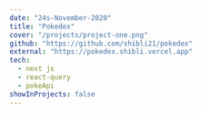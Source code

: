 ```yaml
---
date: "24s-November-2020"
title: "Pokedex"
cover: "/projects/project-one.png"
github: "https://github.com/shibli21/pokedex"
external: "https://pokedex.shibli.vercel.app"
tech:
  - next js
  - react-query
  - pokeApi
showInProjects: false
---
```

